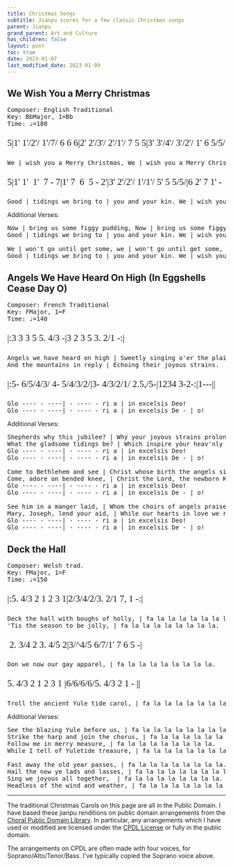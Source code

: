 ```yaml
---
title: Christmas Songs
subtitle: Jianpu scores for a few classic Christmas songs
parent: Jianpu
grand_parent: Art and Culture
has_children: false
layout: post
toc: true
date: 2023-01-07
last_modified_date: 2023-01-09
---
```


<style>
@font-face {
    font-family: Jianpu;
    src: url("{{site.webfontdirectory}}/jianpu/JianpuASCII.ttf ");
}
.jianpu {
    font-family: Jianpu;
    line-height: 1.5;
    font-size: 150%
}
.lyrics {
    font-size: 100%
}
@media (max-width: 50rem) {
    .jianpu  {
        font-size: 120%;
    }
    .lyrics {
        font-size: 80%
    }
}
</style>
<!--colrJianpu.ttf for colrv0 font; JianpuAscii for black.-->

<!--The following are some jianpu transcriptions of Christmas Carols.
These are based on the scores from [Kevin M. Goess' "ABC Fakebook"](https://web.archive.org/web/20111129102113/http://www.goess.org/mason/xmas-abc/)-->



<!--http://www.cpdl.org/wiki/index.php/Main_Page-->


## We Wish You a Merry Christmas
<pre>
Composer: English Traditional
Key: BbMajor, 1=Bb
Time: ♩=180
</pre>
<!--Based on Arrangement by John Brown-->

<pre class="jianpu">
5|1' 1'/2'/ 1'/7/ 6 6 6|2' 2'/3'/ 2'/1'/ 7 5 5|3' 3'/4'/ 3'/2'/ 1' 6 5/5/|6 2' 7 1' -
</pre>
<pre class="lyrics">
We | wish you a Merry Christmas, We | wish you a Merry Christmas, We | wish you a Merry Christmas, and a | happy New Year!
</pre>

<pre class="jianpu">
5|1' 1'  1'  7 - 7|1' 7  6  5 - 2'|3' 2'/2'/ 1'/1'/ 5' 5 5/5/|6 2' 7 1' - 
</pre>
<pre class="lyrics">
Good | tidings we bring to | you and your kin. We | wish you a Merry Christmas, and a | happy New Year!
</pre>


Additional Verses:

<pre class="lyrics">
Now | bring us some figgy pudding, Now | bring us some figgy pudding, Now | bring us some figgy pudding, and a | cup of good cheer!
Good | tidings we bring to | you and your kin. We | wish you a Merry Christmas, and a | happy New Year!

We | won't go until get some, we | won't go until get some, we | won't go until get some, so | bring some out here!
Good | tidings we bring to | you and your kin. We | wish you a Merry Christmas, and a | happy New Year!
</pre>










## Angels We Have Heard On High (In Eggshells Cease Day O)

<pre>
Composer: French Traditional
Key: FMajor, 1=F
Time: ♩=140
</pre>
<!--Rod Mather-->

<pre class="jianpu">
|:3 3 3 5 5. 4/3 -|3 2 3 5 3. 2/1 -:|
</pre>
<pre class="lyrics">
Angels we have heard on high | Sweetly singing o'er the plains.
And the mountains in reply | Echoing their joyous strains.
</pre>

<pre class="jianpu">
|:5- 6/5/4/3/ 4- 5/4/3/2/|3- 4/3/2/1/ 2.5,/5-|1234 3-2-:|1---||
</pre>
<pre class="lyrics">
Glo ---- - ----| - ---- - ri a | in excelsis Deo!
Glo ---- - ----| - ---- - ri a | in excelsis De - | o!
</pre>


Additional Verses:

<pre class="lyrics">
Shepherds why this jubilee? | Why your joyous strains prolong?
What the gladsome tidings be? | Which inspire your heav'nly song?
Glo ---- - ----| - ---- - ri a | in excelsis Deo!
Glo ---- - ----| - ---- - ri a | in excelsis De - | o!

Come to Bethlehem and see | Christ whose birth the angels sing;
Come, adore on bended knee, | Christ the Lord, the newborn King.
Glo ---- - ----| - ---- - ri a | in excelsis Deo!
Glo ---- - ----| - ---- - ri a | in excelsis De - | o!

See him in a manger laid, | Whom the choirs of angels praise;
Mary, Joseph, lend your aid, | While our hearts in love we raise.
Glo ---- - ----| - ---- - ri a | in excelsis Deo!
Glo ---- - ----| - ---- - ri a | in excelsis De - | o!
</pre>



## Deck the Hall
<pre>
Composer: Welsh trad.
Key: FMajor, 1=F
Time: ♩=150
</pre>
<!--Andrew Sims-->


<pre class="jianpu">
|:5. 4/3 2 1 2 3 1|2/3/4/2/3. 2/1 7, 1 -:|
</pre>
<pre class="lyrics">
Deck the hall with boughs of holly, | fa la la la la la la la la.
'Tis the season to be jolly, | fa la la la la la la la la.
</pre>

<pre class="jianpu">
 2. 3/4 2 3. 4/5 2|3/^4/5 6/7/1' 7 6 5 -|
</pre>
<pre class="lyrics">
Don we now our gay apparel, | fa la la la la la la la la.
</pre>

<pre class="jianpu">
5. 4/3 2 1 2 3 1 |6/6/6/6/5. 4/3 2 1 - ||
</pre>
<pre class="lyrics">
Troll the ancient Yule tide carol, | fa la la la la la la la la.
</pre>





Additional Verses:

<pre class="lyrics">
See the blazing Yule before us, | fa la la la la la la la la.
Strike the harp and join the chorus, | fa la la la la la la la la.
Follow me in merry measure, | fa la la la la la la la la.
While I tell of Yuletide treasure, | fa la la la la la la la la.

Fast away the old year passes, | fa la la la la la la la la.
Hail the new ye lads and lasses, | fa la la la la la la la la.
Sing we joyous all together,  | fa la la la la la la la la.
Headless of the wind and weather, | fa la la la la la la la la.
</pre>



<!--

## Deck the Hall
<pre>
Composer: Welsh trad.
Key: FMajor, 1=F
Time: ♩=150
</pre>
<pre class="jianpu">
5. 4/3 2 1 2 3 1 |2/3/4/2/3. 2/1 7, 1 - :|
</pre>
<pre class="lyrics">
Deck the hall with boughs of ho-ly, | Fa la la la la, la la la la.
'Tis the sea-son to be jol-ly, | Fa la la la la, la la la la.
</pre>

<pre class="jianpu">
1. 3/4 2 3. 4/5 2 |3/^4/5 6/7/1' 7 6 5 - |
</pre>
<pre class="lyrics">
Don we now our gay ap-par-el, | Fa la la la  la la la la la,
</pre>

<pre class="jianpu">
5. 4/3 2 1 2 3 1 |6/6/6/6/5. 4/3 2 1 - ||
</pre>
<pre class="lyrics">
Troll the an-cient Yule-tide ca-rol, | Fa la la la la la la la la.
</pre>


Additional Verses:

<pre class="lyrics">
See the blazing Yule before us, | Fa la la la la, la la la la.
Strike the harp and join the chorus, | Fa la la la la, la la la la.
Sing we now in merry measure, | Fa la la, la la la, la la la.
While I tell of Yuletide treasure, | Fa la la la la, la la la la.

Fast away the old year passes, | Fa la la la la, la la la la.
Hail the new ye lads and lasses, | Fa la la la la, la la la la.
Sing we joyous all together, | Fa la la, la la la, la la la.
Heedless of the wind and weather, | Fa la la la la, la la la la.
</pre>


## God Rest You Merry Gentlemen

<pre>
Composer: English trad.
Key: GMajor, 1=G
Time: ♩=150
</pre>
<pre class="jianpu">
6 6 3' 3' 2' 1' 7 6|5 6 7 1' 2' 3' - -|
</pre>
<pre class="lyrics">
God rest you merry, gentlemen.| Let nothing you dismay.
</pre>

<pre class="jianpu">
6 6 3' 3' 2' 1' 7 6|5 6 7 1' 2' 3' - 0|
</pre>
<pre class="lyrics">
Remember Christ our Savior | was born on Christmas Day,
</pre>

<pre class="jianpu">
3' 4' 2' 3' 4' 5' 6' 3'|2' 1' 6 7 1' 2' - 1'|
</pre>
<pre class="lyrics">
To save us all from Satan's pow'r | when we were gone astray. O
</pre>

<pre class="jianpu">
2' 3' - 4' 3' 3' 2' 1'|7 6 - 1'/7/6 2' - 1'|2' 3' 4' 5' 6' 3' 2' 1'|7 6 - -:||
</pre>
<pre class="lyrics">
...o ti-dings of com-fort | and joy, comfort and joy. O | o ti-dings of com-fort | and joy.
</pre>

<!--Additional Verses:

<pre class="lyrics">
In Bethlehem, in Jewry, | This blessed Babe was born, 
And laid within a manger | Upon this blessed morn;
The which His mother Mary | Did nothing take in scorn. O
...o ti-dings of com-fort | and joy, comfort and joy. O | o ti-dings of com-fort | and joy.

From God our heav'nly Father, | A blessed angel came,
And unto certain shepherds | Brought tidings of the same;
How that in Bethlehem was born | The Son of God by name. O
...o ti-dings of com-fort | and joy, comfort and joy. O | o ti-dings of com-fort | and joy.

The shepherds at those tidings | Rejoiced much in mind,
And left their flocks a feeding | In tempest storm and wind.
And went to Bethlehem strait-way, | The Son of God to find. O
...o ti-dings of com-fort | and joy, comfort and joy. O | o ti-dings of com-fort | and joy.
</pre>-->



------------


The traditional Christmas Carols on this page are all in the Public Domain.
I have based these jianpu renditions on public domain arrangements
from the [Choral Public Domain Library](https://www.cpdl.org/wiki/index.php/Main_Page).
In particular, any arrangements which I have used or modified are licensed under the [CPDL License](https://www.cpdl.org/wiki/index.php/ChoralWiki:CPDL) or fully in the public domain.

The arrangements on CPDL are often made with four voices, for Soprano/Alto/Tenor/Bass.
I've typically copied the Soprano voice above.


